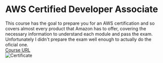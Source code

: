 # AWS Certified Developer Associate
This course has the goal to prepare you for an AWS certification and so covers almost every product that Amazon has to offer, covering the necessary information to understand each module and pass the exam. Unfortunately I didn't prepare the exam well enough to actually do the oficial one.  
[Course URL](https://valid.udemy.com/course/aws-certified-developer-associate-dva-c01/)  
![Certificate](images/aws-certification.jpg)
